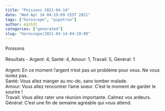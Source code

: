 ```yaml
---
title: "Poissons 2021-04-14"
date: "Wed Apr 14 04:19:09 CEST 2021"
tags: ["horoscope", "pipotron"]
author: m1ch3l
categories: ["generated"]
slug: "horoscope/2021-04-14-04:19:09"
---
```


Poissons<br>
<br>
Résultats - Argent: 4, Santé: 4, Amour: 1, Travail: 5, Général: 1<br>
<br>
Argent:  En ce moment l’argent n’est pas un problème pour vous. Ne vous isolez pas.<br>
Santé:   Vous allez manger au mc-do, sans tomber malade. <br>
Amour:   Vous allez rencontrer l’ame soeur. C’est le moment de garder le sourire !<br>
Travail: Vous allez rater une réunion importante. Calmez vos ardeurs.<br>
Général: C’est une fin de semaine agréable qui vous attend.<br>
